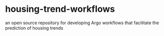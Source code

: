 # housing-trend-workflows
an open source repository for developing Argo workflows that facilitate the prediction of housing trends
